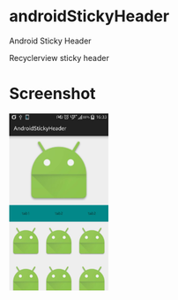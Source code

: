 # androidStickyHeader
Android Sticky Header

Recyclerview sticky header

# Screenshot
<img src="https://github.com/LJAYMORI/androidStickyHeader/blob/master/screenshot/screenshot1.jpg" width="180" height="320"/>
